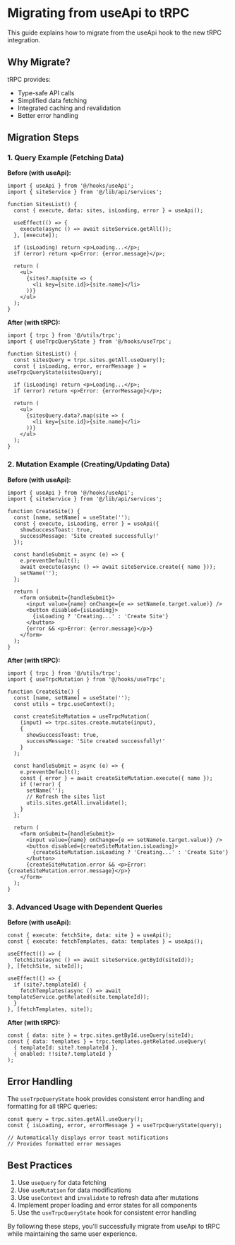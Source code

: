 
# Migrating from useApi to tRPC

This guide explains how to migrate from the useApi hook to the new tRPC integration.

## Why Migrate?

tRPC provides:
- Type-safe API calls
- Simplified data fetching
- Integrated caching and revalidation
- Better error handling

## Migration Steps

### 1. Query Example (Fetching Data)

**Before (with useApi):**
```tsx
import { useApi } from '@/hooks/useApi';
import { siteService } from '@/lib/api/services';

function SitesList() {
  const { execute, data: sites, isLoading, error } = useApi();
  
  useEffect(() => {
    execute(async () => await siteService.getAll());
  }, [execute]);
  
  if (isLoading) return <p>Loading...</p>;
  if (error) return <p>Error: {error.message}</p>;
  
  return (
    <ul>
      {sites?.map(site => (
        <li key={site.id}>{site.name}</li>
      ))}
    </ul>
  );
}
```

**After (with tRPC):**
```tsx
import { trpc } from '@/utils/trpc';
import { useTrpcQueryState } from '@/hooks/useTrpc';

function SitesList() {
  const sitesQuery = trpc.sites.getAll.useQuery();
  const { isLoading, error, errorMessage } = useTrpcQueryState(sitesQuery);
  
  if (isLoading) return <p>Loading...</p>;
  if (error) return <p>Error: {errorMessage}</p>;
  
  return (
    <ul>
      {sitesQuery.data?.map(site => (
        <li key={site.id}>{site.name}</li>
      ))}
    </ul>
  );
}
```

### 2. Mutation Example (Creating/Updating Data)

**Before (with useApi):**
```tsx
import { useApi } from '@/hooks/useApi';
import { siteService } from '@/lib/api/services';

function CreateSite() {
  const [name, setName] = useState('');
  const { execute, isLoading, error } = useApi({
    showSuccessToast: true,
    successMessage: 'Site created successfully!'
  });
  
  const handleSubmit = async (e) => {
    e.preventDefault();
    await execute(async () => await siteService.create({ name }));
    setName('');
  };
  
  return (
    <form onSubmit={handleSubmit}>
      <input value={name} onChange={e => setName(e.target.value)} />
      <button disabled={isLoading}>
        {isLoading ? 'Creating...' : 'Create Site'}
      </button>
      {error && <p>Error: {error.message}</p>}
    </form>
  );
}
```

**After (with tRPC):**
```tsx
import { trpc } from '@/utils/trpc';
import { useTrpcMutation } from '@/hooks/useTrpc';

function CreateSite() {
  const [name, setName] = useState('');
  const utils = trpc.useContext();
  
  const createSiteMutation = useTrpcMutation(
    (input) => trpc.sites.create.mutate(input),
    {
      showSuccessToast: true,
      successMessage: 'Site created successfully!'
    }
  );
  
  const handleSubmit = async (e) => {
    e.preventDefault();
    const { error } = await createSiteMutation.execute({ name });
    if (!error) {
      setName('');
      // Refresh the sites list
      utils.sites.getAll.invalidate();
    }
  };
  
  return (
    <form onSubmit={handleSubmit}>
      <input value={name} onChange={e => setName(e.target.value)} />
      <button disabled={createSiteMutation.isLoading}>
        {createSiteMutation.isLoading ? 'Creating...' : 'Create Site'}
      </button>
      {createSiteMutation.error && <p>Error: {createSiteMutation.error.message}</p>}
    </form>
  );
}
```

### 3. Advanced Usage with Dependent Queries

**Before (with useApi):**
```tsx
const { execute: fetchSite, data: site } = useApi();
const { execute: fetchTemplates, data: templates } = useApi();

useEffect(() => {
  fetchSite(async () => await siteService.getById(siteId));
}, [fetchSite, siteId]);

useEffect(() => {
  if (site?.templateId) {
    fetchTemplates(async () => await templateService.getRelated(site.templateId));
  }
}, [fetchTemplates, site]);
```

**After (with tRPC):**
```tsx
const { data: site } = trpc.sites.getById.useQuery(siteId);
const { data: templates } = trpc.templates.getRelated.useQuery(
  { templateId: site?.templateId },
  { enabled: !!site?.templateId }
);
```

## Error Handling

The `useTrpcQueryState` hook provides consistent error handling and formatting for all tRPC queries:

```tsx
const query = trpc.sites.getAll.useQuery();
const { isLoading, error, errorMessage } = useTrpcQueryState(query);

// Automatically displays error toast notifications
// Provides formatted error messages
```

## Best Practices

1. Use `useQuery` for data fetching
2. Use `useMutation` for data modifications
3. Use `useContext` and `invalidate` to refresh data after mutations
4. Implement proper loading and error states for all components
5. Use the `useTrpcQueryState` hook for consistent error handling

By following these steps, you'll successfully migrate from useApi to tRPC while maintaining the same user experience.

